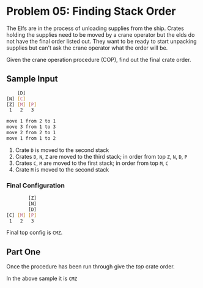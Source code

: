 # Problem 05: Finding Stack Order

The Elfs are in the process of unloading supplies from the ship.
Crates holding the supplies need to be moved by a crane operator but the elds
do not have the final order listed out.  They want to be ready to start
unpacking supplies but can't ask the crane operator what the order will be.

Given the crane operation procedure (COP), find out the final crate order.

## Sample Input

```BASH
    [D]    
[N] [C]    
[Z] [M] [P]
 1   2   3 

move 1 from 2 to 1
move 3 from 1 to 3
move 2 from 2 to 1
move 1 from 1 to 2
```

1. Crate `D` is moved to the second stack
2. Crates `D`, `N`, `Z` are moved to the third stack; in order from top `Z`, `N`, `D`, `P`
3. Crates `C`, `M` are moved to the first stack; in order from top `M`, `C`
4. Crate `M` is moved to the second stack

### Final Configuration

```BASH
        [Z]
        [N]
        [D]
[C] [M] [P]
 1   2   3 
```

Final top config is `CMZ`.

## Part One

Once the procedure has been run through give the *top* crate order.

In the above sample it is `CMZ`